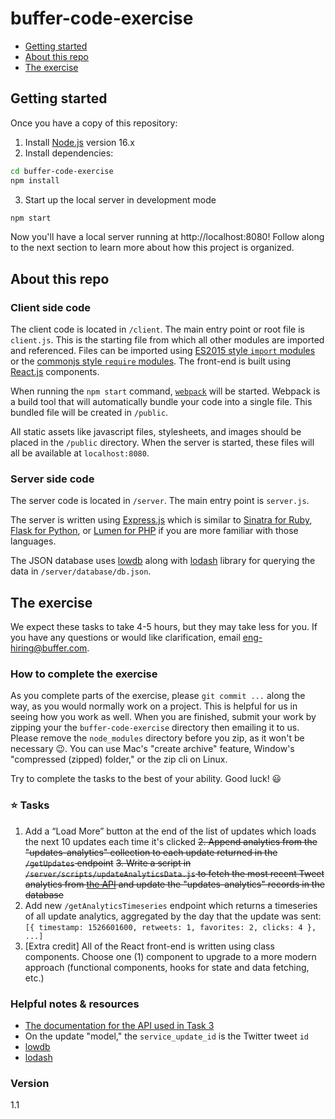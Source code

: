 # buffer-code-exercise

* [Getting started](#getting-started)
* [About this repo](#about-this-repo)
* [The exercise](#the-exercise)

## Getting started

Once you have a copy of this repository:

1. Install [Node.js](https://nodejs.org/en/) version 16.x
2. Install dependencies:

```bash
cd buffer-code-exercise
npm install
```

3. Start up the local server in development mode

```bash
npm start
```

Now you'll have a local server running at http://localhost:8080! Follow
along to the next section to learn more about how this project is organized.
## About this repo

### Client side code

The client code is located in `/client`. The main entry point or root file
is `client.js`. This is the starting file from which all other modules are
imported and referenced. Files can be imported using [ES2015 style `import` modules](https://developer.mozilla.org/en-US/docs/Web/JavaScript/Reference/Statements/import)
or the [commonjs style `require` modules](http://www.commonjs.org/specs/modules/1.0/).
The front-end is built using [React.js](https://reactjs.org/) components.

When running the `npm start` command, [`webpack`](https://webpack.js.org/)
will be started. Webpack is a build tool that will automatically bundle your
code into a single file. This bundled file will be created in `/public`.

All static assets like javascript files, stylesheets, and images should be
placed in the `/public` directory. When the server is started, these files will
all be available at `localhost:8080`.

### Server side code

The server code is located in `/server`. The main entry point is `server.js`.

The server is written using [Express.js](https://expressjs.com/) which is
similar to [Sinatra for Ruby](http://sinatrarb.com/),
[Flask for Python](http://flask.pocoo.org/), or
[Lumen for PHP](https://lumen.laravel.com/) if you are more familiar with
those languages.

The JSON database uses [lowdb](https://github.com/typicode/lowdb)
along with [lodash](https://lodash.com/docs/4.17.10) library for
querying the data in `/server/database/db.json`.

## The exercise

We expect these tasks to take 4-5 hours, but they may take less for you. If you have any questions or would like clarification, email eng-hiring@buffer.com.

### How to complete the exercise

As you complete parts of the exercise, please `git commit ...` along the way, as you would normally work on a project. This is helpful for us in seeing how you work as well. When you are finished, submit your work by zipping your the `buffer-code-exercise` directory then emailing it to us. Please remove the `node_modules` directory before you zip, as it won't be necessary 😉. You can use Mac's "create archive" feature, Window's "compressed (zipped) folder," or the zip cli on Linux.

Try to complete the tasks to the best of your ability. Good luck! 😃

### ⭐️ Tasks

1. Add a “Load More” button at the end of the list of updates which loads the next 10 updates each time it's clicked
~~2. Append analytics from the "updates-analytics" collection to each update returned in the `/getUpdates` endpoint~~
~~3. Write a script in `/server/scripts/updateAnalyticsData.js` to fetch the most recent Tweet analytics from [the API](https://github.com/bufferapp/buffer-code-exercise-api#buffer-code-exercise-api) and update the "updates-analytics" records in the database~~
4. Add new `/getAnalyticsTimeseries` endpoint which returns a timeseries of all update analytics, aggregated by the day that the update was sent: `[{ timestamp: 1526601600, retweets: 1, favorites: 2, clicks: 4 }, ...]`
5. [Extra credit] All of the React front-end is written using class components. Choose one (1) component to upgrade to a more modern approach (functional components, hooks for state and data fetching, etc.)

### Helpful notes & resources

* [The documentation for the API used in Task 3](https://github.com/bufferapp/buffer-code-exercise-api#buffer-code-exercise-api)
* On the update "model," the `service_update_id` is the Twitter tweet `id`
* [lowdb](https://github.com/typicode/lowdb)
* [lodash](https://lodash.com/docs/4.17.10)

### Version

1.1
